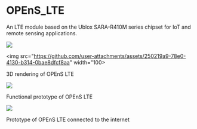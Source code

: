 # OPEnS_LTE

An LTE module based on the Ublox SARA-R410M series chipset for IoT and remote sensing applications. 

![](https://github.com/user-attachments/assets/250219a9-78e0-4130-b314-0bae8dfcf8aa)

<img src="https://github.com/user-attachments/assets/250219a9-78e0-4130-b314-0bae8dfcf8aa" width="100>

3D rendering of OPEnS LTE

![](https://github.com/user-attachments/assets/6e799ec3-3539-4bd0-9abc-1c71f58485d7?width=10)

Functional prototype of OPEnS LTE

![](https://github.com/user-attachments/assets/212ad254-31b0-47d6-9b96-c7cdee6eeeef)

Prototype of OPEnS LTE connected to the internet

